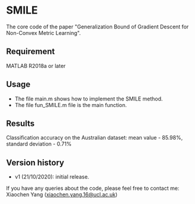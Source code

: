 # SMILE
The core code of the paper "Generalization Bound of Gradient Descent for Non-Convex Metric Learning".

## Requirement

MATLAB R2018a or later

## Usage

- The file main.m shows how to implement the SMILE method. 
- The file fun_SMILE.m file is the main function. 

## Results
Classification accuracy on the Australian dataset: mean value - 85.98%, standard deviation - 0.71%

## Version history

- v1 (21/10/2020): initial release.

If you have any queries about the code, please feel free to contact me: Xiaochen Yang (xiaochen.yang.16@ucl.ac.uk)
